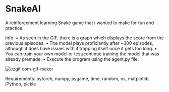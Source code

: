 
# SnakeAI

A reinforcement learning Snake game that i wanted to make for fun and practice.

Info:
  •	As seen in the GIF, there is a graph which displays the score from the previous episodes.
  •	The model plays proficiantly after ~300 episodes, although it does have issues with it trapping itself once it gets too long.
  •	You can train your own model or test/continue training the model that was already premade.
  •	Execute the program using the agent.py file.


![ezgif com-gif-maker](https://user-images.githubusercontent.com/65257805/121124905-b3a75380-c7f3-11eb-9f87-b2a632a05051.gif)

Requirements: pytorch, numpy, pygame, time, random, os, matplotlib, iPython, pickle

